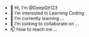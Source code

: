 - 👋 Hi, I’m @DeepGit123
- 👀 I’m interested in Learning Coding
- 🌱 I’m currently learning ...
- 💞️ I’m looking to collaborate on ...
- 📫 How to reach me ...

<!---
DeepGit123/DeepGit123 is a ✨ special ✨ repository because its `README.md` (this file) appears on your GitHub profile.
You can click the Preview link to take a look at your changes.
--->
